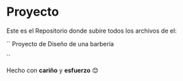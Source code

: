 # Proyecto
Este es el Repositorio donde subire todos los archivos de el:

``
Proyecto de Diseño de una barbería

``

Hecho con **cariño** y **esfuerzo** 😊 

